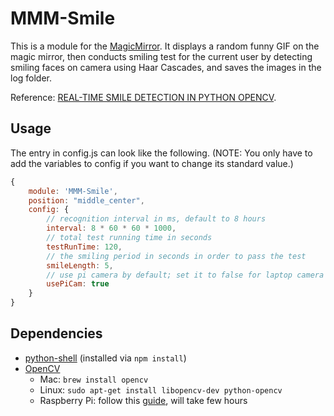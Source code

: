 # MMM-Smile

This is a module for the [MagicMirror](https://github.com/MichMich/MagicMirror). It displays a random funny GIF on the magic mirror, then conducts smiling test for the current user by detecting smiling faces on camera using Haar Cascades, and saves the images in the log folder. 

Reference: [REAL-TIME SMILE DETECTION IN PYTHON OPENCV](http://pushbuttons.io/blog/2015/4/27/smile-detection-in-python-opencv).

## Usage

The entry in config.js can look like the following. (NOTE: You only have to add the variables to config if you want to change its standard value.)

```Javascript
{
	module: 'MMM-Smile',
    position: "middle_center",
	config: {
        // recognition interval in ms, default to 8 hours
        interval: 8 * 60 * 60 * 1000,
        // total test running time in seconds
        testRunTime: 120,
        // the smiling period in seconds in order to pass the test
        smileLength: 5,
        // use pi camera by default; set it to false for laptop camera
        usePiCam: true
	}
}
```


## Dependencies
- [python-shell](https://www.npmjs.com/package/python-shell) (installed via `npm install`)
- [OpenCV](http://opencv.org) 
    - Mac: `brew install opencv`
	- Linux: `sudo apt-get install libopencv-dev python-opencv` 
    - Raspberry Pi: follow this [guide](http://www.pyimagesearch.com/2016/04/18/install-guide-raspberry-pi-3-raspbian-jessie-opencv-3/), will take few hours
	

